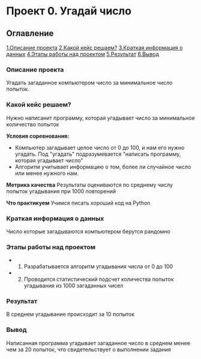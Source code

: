 # Проект 0. Угадай число

## Оглавление
[1.Описание проекта](https:/___#Описание-проекта)
[2.Какой кейс решаем?](https:/___#Какой-кейс-решаем)
[3.Краткая информация о данных](https:/___#Краткая-информация-о-данных)
[4.Этапы работы над проектом](https:/___#Этапы-работы-над-проектом)
[5.Результат](https:/___#Результат)
[6.Вывод](https:/___#Вывод)

### Описание проекта
Угадать загаданное компьютером число за минимальное число попыток.

### Какой кейс решаем?
Нужно написанит программу, которая угадывает число за минимальное количество попыток

**Условия соревнования:**
- Компьютер загадывает целое число от 0 до 100, и нам его нужно угадать. Под "угадать" подразумевается "написать программу, которая угадывает число"
- Алгоритм учитывает информацию о том, более ли случайное число или менее нужного нам.

**Метрика качества**
Результаты оцениваются по среднему числу попыток угадывания при 1000 повторений

**Что практикуем**
Учимся писать хороший код на Python

### Краткая информация о данных
Число которые загадываются компьютером берутся рандомно

### Этапы работы над проектом
- 1) Разрабатывается алгоритм угадывания числа от 0 до 100
- 2) Проводится статистический подсчет количества попыток угадывания из 1000 загаданных чисел

### Результат
В среднем угадывание происходит за 10 попыток 

### Вывод
Написанная программа угадывает загаданное число в среднем менее чем за 20 попыток, что свидетельствует о выполнении задания